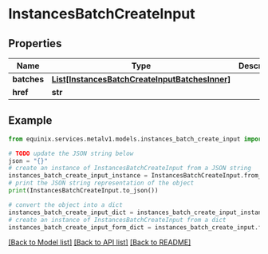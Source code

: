 # InstancesBatchCreateInput


## Properties

Name | Type | Description | Notes
------------ | ------------- | ------------- | -------------
**batches** | [**List[InstancesBatchCreateInputBatchesInner]**](InstancesBatchCreateInputBatchesInner.md) |  | [optional] 
**href** | **str** |  | [optional] 

## Example

```python
from equinix.services.metalv1.models.instances_batch_create_input import InstancesBatchCreateInput

# TODO update the JSON string below
json = "{}"
# create an instance of InstancesBatchCreateInput from a JSON string
instances_batch_create_input_instance = InstancesBatchCreateInput.from_json(json)
# print the JSON string representation of the object
print(InstancesBatchCreateInput.to_json())

# convert the object into a dict
instances_batch_create_input_dict = instances_batch_create_input_instance.to_dict()
# create an instance of InstancesBatchCreateInput from a dict
instances_batch_create_input_form_dict = instances_batch_create_input.from_dict(instances_batch_create_input_dict)
```
[[Back to Model list]](../README.md#documentation-for-models) [[Back to API list]](../README.md#documentation-for-api-endpoints) [[Back to README]](../README.md)



